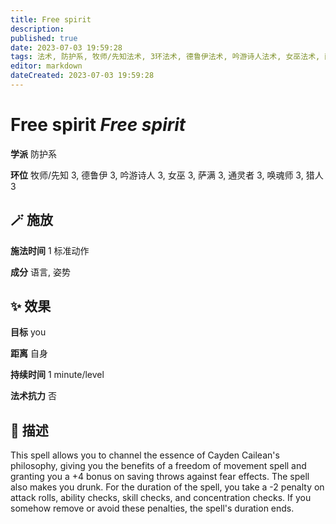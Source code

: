 ```yaml
---
title: Free spirit
description: 
published: true
date: 2023-07-03 19:59:28
tags: 法术, 防护系, 牧师/先知法术, 3环法术, 德鲁伊法术, 吟游诗人法术, 女巫法术, 萨满法术, 通灵者法术, 唤魂师法术, 猎人法术
editor: markdown
dateCreated: 2023-07-03 19:59:28
---
```


# **Free spirit** *Free spirit*

**学派** 防护系 

**环位** 牧师/先知 3, 德鲁伊 3, 吟游诗人 3, 女巫 3, 萨满 3, 通灵者 3, 唤魂师 3, 猎人 3

## 🪄 施放

**施法时间** 1 标准动作

**成分** 语言, 姿势

## ✨ 效果 

**目标** you 

**距离** 自身  

**持续时间** 1 minute/level 

**法术抗力** 否

## 📖 描述

This spell allows you to channel the essence of Cayden Cailean's philosophy, giving you the benefits of a freedom of movement spell and granting you a +4 bonus on saving throws against fear effects. The spell also makes you drunk. For the duration of the spell, you take a -2 penalty on attack rolls, ability checks, skill checks, and concentration checks. If you somehow remove or avoid these penalties, the spell's duration ends.
    